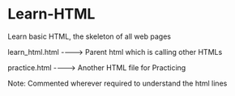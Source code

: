 # Learn-HTML
Learn basic HTML, the skeleton of all web pages


learn_html.html  ---->   Parent html which is calling other HTMLs                                                                                                      

practice.html    ---->   Another HTML file for Practicing 

Note: Commented wherever required to understand the html lines
